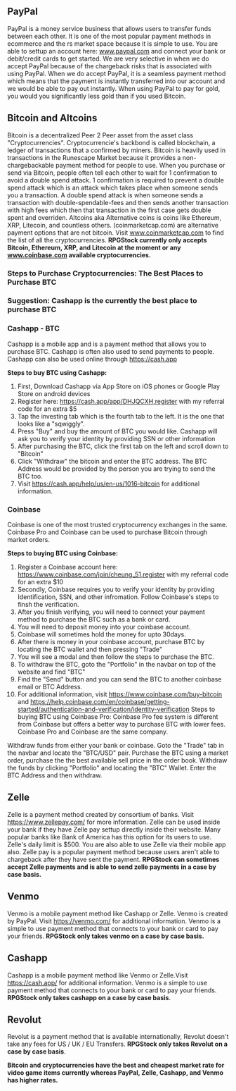 ## PayPal

PayPal is a money service business that allows users to transfer funds between each other. It is one of the most popular payment methods in ecommerce and the rs market space because it is simple to use. You are able to settup an account here: www.paypal.com and connect your bank or debit/credit cards to get started. We are very selective in when we do accept PayPal because of the chargeback risks that is associated with using PayPal. When we do accept PayPal, it is a seamless payment method which means that the payment is instantly transferred into our account and we would be able to pay out instantly. When using PayPal to pay for gold, you would you significantly less gold than if you used Bitcoin.

## Bitcoin and Altcoins

Bitcoin is a decentralized Peer 2 Peer asset from the asset class "Cryptocurrencies". Cryptocurrencie's backbond is called blockchain, a ledger of transactions that a confirmed by miners. Bitcoin is heavily used in transactions in the Runescape Market because it provides a non-chargebackable payment method for people to use. When you purchase or send via Bitcoin, people often tell each other to wait for 1 confirmation to avoid a double spend attack. 1 confirmation is required to prevent a double spend attack which is an attack which takes place when someone sends you a transaction. A double spend attack is when someone sends a transaction with double-spendable-fees and then sends another transaction with high fees which then that transaction in the first case gets double spent and overriden. Altcoins aka Alternative coins is coins like Ethereum, XRP, Litecoin, and countless others. (coinmarketcap.com) are alternative payment options that are not bitcoin. Visit www.coinmarketcap.com to find the list of all the cryptocurrencies.
**RPGStock currently only accepts Bitcoin, Ethereum, XRP, and Litecoin at the moment or any www.coinbase.com available cryptocurrencies.**

### Steps to Purchase Cryptocurrencies: The Best Places to Purchase BTC

### Suggestion: Cashapp is the currently the best place to purchase BTC

### Cashapp - BTC

Cashapp is a mobile app and is a payment method that allows you to purchase BTC. Cashapp is often also used to send payments to people. Cashapp can also be used online through https://cash.app

**Steps to buy BTC using Cashapp:**

1. First, Download Cashapp via App Store on iOS phones or Google Play Store on android devices
2. Register here: https://cash.app/app/DHJQCXH,register with my referral code for an extra $5
3. Tap the investing tab which is the fourth tab to the left. It is the one that looks like a "sqwiggly".
4. Press "Buy" and buy the amount of BTC you would like. Cashapp will ask you to verify your identity by providing SSN or other information
5. After purchasing the BTC, click the first tab on the left and scroll down to "Bitcoin"
6. Click "Withdraw" the bitcoin and enter the BTC address. The BTC Address would be provided by the person you are trying to send the BTC too.
7. Visit https://cash.app/help/us/en-us/1016-bitcoin for additional information.

### Coinbase

Coinbase is one of the most trusted cryptocurrency exchanges in the same. Coinbase Pro and Coinbase can be used to purchase Bitcoin through market orders.

**Steps to buying BTC using Coinbase:**

1. Register a Coinbase account here: https://www.coinbase.com/join/cheung_51,register with my referral code for an extra $10
2. Secondly, Coinbase requires you to verify your identity by providing Identification, SSN, and other infromation. Follow Coinbase's steps to finsh the verification.
3. After you finish verifying, you will need to connect your payment method to purchase the BTC such as a bank or card.
4. You will need to deposit money into your coinbase account.
5. Coinbase will sometimes hold the money for upto 30days.
6. After there is money in your coinbase account, purchase BTC by locating the BTC wallet and then pressing "Trade"
7. You will see a modal and then follow the steps to purchase the BTC.
8. To withdraw the BTC, goto the "Portfolio" in the navbar on top of the website and find "BTC"
9. Find the "Send" button and you can send the BTC to another coinbase email or BTC Address.
10. For additional information, visit https://www.coinbase.com/buy-bitcoin and https://help.coinbase.com/en/coinbase/getting-started/authentication-and-verification/identity-verification
    Steps to buying BTC using Coinbase Pro:
    Coinbase Pro fee system is different from Coinbase but offers a better way to purchase BTC with lower fees. Coinbase Pro and Coinbase are the same company.

Withdraw funds from either your bank or coinbase.
Goto the "Trade" tab in the navbar and locate the "BTC/USD" pair.
Purchase the BTC using a market order, purchase the the best available sell price in the order book.
Withdraw the funds by clicking "Portfolio" and locating the "BTC" Wallet.
Enter the BTC Address and then withdraw.

## Zelle

Zelle is a payment method created by consortium of banks. Visit https://www.zellepay.com/ for more information. Zelle can be used inside your bank if they have Zelle pay settup directly inside their website. Many popular banks like Bank of America has this option for its users to use. Zelle's daily limit is $500. You are also able to use Zelle via their mobile app also. Zelle pay is a popular payment method because users aren't able to chargeback after they have sent the payment. **RPGStock can sometimes accept Zelle payments and is able to send zelle payments in a case by case basis.**

## Venmo

Venmo is a mobile payment method like Cashapp or Zelle. Venmo is created by PayPal. Visit https://venmo.com/ for additional information. Venmo is a simple to use payment method that connects to your bank or card to pay your friends. **RPGStock only takes venmo on a case by case basis.**

## Cashapp

Cashapp is a mobile payment method like Venmo or Zelle.Visit https://cash.app/ for additional information. Venmo is a simple to use payment method that connects to your bank or card to pay your friends. **RPGStock only takes cashapp on a case by case basis**.

## Revolut

Revolut is a payment method that is available internationally, Revolut doesn't take any fees for US / UK / EU Transfers. **RPGStock only takes Revolut on a case by case basis**.

**Bitcoin and cryptocurrencies have the best and cheapest market rate for video game items currently whereas PayPal, Zelle, Cashapp, and Venmo has higher rates.**
